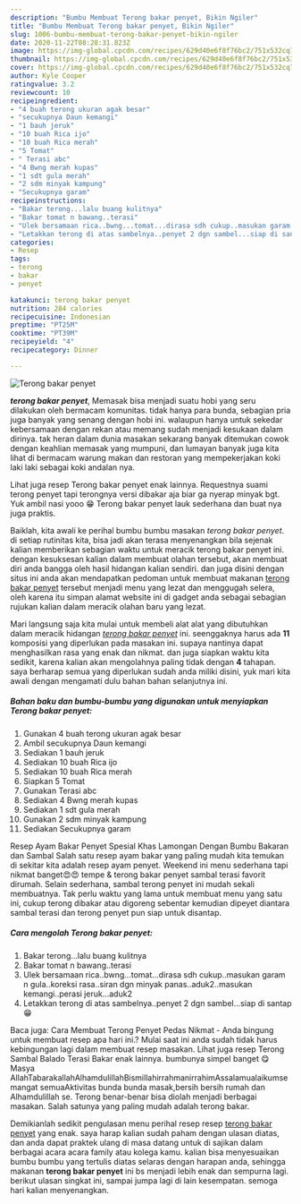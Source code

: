```yaml
---
description: "Bumbu Membuat Terong bakar penyet, Bikin Ngiler"
title: "Bumbu Membuat Terong bakar penyet, Bikin Ngiler"
slug: 1006-bumbu-membuat-terong-bakar-penyet-bikin-ngiler
date: 2020-11-22T08:28:31.823Z
image: https://img-global.cpcdn.com/recipes/629d40e6f8f76bc2/751x532cq70/terong-bakar-penyet-foto-resep-utama.jpg
thumbnail: https://img-global.cpcdn.com/recipes/629d40e6f8f76bc2/751x532cq70/terong-bakar-penyet-foto-resep-utama.jpg
cover: https://img-global.cpcdn.com/recipes/629d40e6f8f76bc2/751x532cq70/terong-bakar-penyet-foto-resep-utama.jpg
author: Kyle Cooper
ratingvalue: 3.2
reviewcount: 10
recipeingredient:
- "4 buah terong ukuran agak besar"
- "secukupnya Daun kemangi"
- "1 bauh jeruk"
- "10 buah Rica ijo"
- "10 buah Rica merah"
- "5 Tomat"
- " Terasi abc"
- "4 Bwng merah kupas"
- "1 sdt gula merah"
- "2 sdm minyak kampung"
- "Secukupnya garam"
recipeinstructions:
- "Bakar terong...lalu buang kulitnya"
- "Bakar tomat n bawang..terasi"
- "Ulek bersamaan rica..bwng...tomat...dirasa sdh cukup..masukan garam n gula..koreksi rasa..siran dgn minyak panas..aduk2..masukan kemangi..perasi jeruk...aduk2"
- "Letakkan terong di atas sambelnya..penyet 2 dgn sambel...siap di santap😁"
categories:
- Resep
tags:
- terong
- bakar
- penyet

katakunci: terong bakar penyet 
nutrition: 284 calories
recipecuisine: Indonesian
preptime: "PT25M"
cooktime: "PT39M"
recipeyield: "4"
recipecategory: Dinner

---
```



![Terong bakar penyet](https://img-global.cpcdn.com/recipes/629d40e6f8f76bc2/751x532cq70/terong-bakar-penyet-foto-resep-utama.jpg)

<b><i>terong bakar penyet</i></b>, Memasak bisa menjadi suatu hobi yang seru dilakukan oleh bermacam komunitas. tidak hanya para bunda, sebagian pria juga banyak yang senang dengan hobi ini. walaupun hanya untuk sekedar kebersamaan dengan rekan atau memang sudah menjadi kesukaan dalam dirinya. tak heran dalam dunia masakan sekarang banyak ditemukan cowok dengan keahlian memasak yang mumpuni, dan lumayan banyak juga kita lihat di bermacam warung makan dan restoran yang mempekerjakan koki laki laki sebagai koki andalan nya.

Lihat juga resep Terong bakar penyet enak lainnya. Requestnya suami terong penyet tapi terongnya versi dibakar aja biar ga nyerap minyak bgt. Yuk ambil nasi yooo 😁 Terong bakar penyet lauk sederhana dan buat nya juga praktis.

Baiklah, kita awali ke perihal bumbu bumbu masakan <i>terong bakar penyet</i>. di setiap rutinitas kita, bisa jadi akan terasa menyenangkan bila sejenak kalian memberikan sebagian waktu untuk meracik terong bakar penyet ini. dengan kesuksesan kalian dalam membuat olahan tersebut, akan membuat diri anda bangga oleh hasil hidangan kalian sendiri. dan juga disini dengan situs ini anda akan mendapatkan pedoman untuk membuat makanan <u>terong bakar penyet</u> tersebut menjadi menu yang lezat dan menggugah selera, oleh karena itu simpan alamat website ini di gadget anda sebagai sebagian rujukan kalian dalam meracik olahan baru yang lezat.


Mari langsung saja kita mulai untuk membeli alat alat yang dibutuhkan dalam meracik hidangan <u><i>terong bakar penyet</i></u> ini. seenggaknya harus ada <b>11</b> komposisi yang diperlukan pada masakan ini. supaya nantinya dapat menghasilkan rasa yang enak dan nikmat. dan juga siapkan waktu kita sedikit, karena kalian akan mengolahnya paling tidak dengan <b>4</b> tahapan. saya berharap semua yang diperlukan sudah anda miliki disini, yuk mari kita awali dengan mengamati dulu bahan bahan selanjutnya ini.

<!--inarticleads1-->

##### Bahan baku dan bumbu-bumbu yang digunakan untuk menyiapkan Terong bakar penyet:

1. Gunakan 4 buah terong ukuran agak besar
1. Ambil secukupnya Daun kemangi
1. Sediakan 1 bauh jeruk
1. Sediakan 10 buah Rica ijo
1. Sediakan 10 buah Rica merah
1. Siapkan 5 Tomat
1. Gunakan  Terasi abc
1. Sediakan 4 Bwng merah kupas
1. Sediakan 1 sdt gula merah
1. Gunakan 2 sdm minyak kampung
1. Sediakan Secukupnya garam


Resep Ayam Bakar Penyet Spesial Khas Lamongan Dengan Bumbu Bakaran dan Sambal Salah satu resep ayam bakar yang paling mudah kita temukan di sekitar kita adalah resep ayam penyet. Weekend ini menu sederhana tapi nikmat banget😍😍 tempe &amp; terong bakar penyet sambal terasi favorit dirumah. Selain sederhana, sambal terong penyet ini mudah sekali membuatnya. Tak perlu waktu yang lama untuk membuat menu yang satu ini, cukup terong dibakar atau digoreng sebentar kemudian dipeyet diantara sambal terasi dan terong penyet pun siap untuk disantap. 

<!--inarticleads2-->

##### Cara mengolah Terong bakar penyet:

1. Bakar terong...lalu buang kulitnya
1. Bakar tomat n bawang..terasi
1. Ulek bersamaan rica..bwng...tomat...dirasa sdh cukup..masukan garam n gula..koreksi rasa..siran dgn minyak panas..aduk2..masukan kemangi..perasi jeruk...aduk2
1. Letakkan terong di atas sambelnya..penyet 2 dgn sambel...siap di santap😁


Baca juga: Cara Membuat Terong Penyet Pedas Nikmat - Anda bingung untuk membuat resep apa hari ini.? Mulai saat ini anda sudah tidak harus kebingungan lagi dalam membuat resep masakan. Lihat juga resep Terong Sambal Balado Terasi Bakar enak lainnya. bumbunya simpel banget 😋 Masya AllahTabarakallahAlhamdulillahBismillahirrahmanirrahimAssalamualaikumsemangat semuaAktivitas bunda bunda masak,bersih bersih rumah dan Alhamdulillah se. Terong benar-benar bisa diolah menjadi berbagai masakan. Salah satunya yang paling mudah adalah terong bakar. 

Demikianlah sedikit pengulasan menu perihal resep resep <u>terong bakar penyet</u> yang enak. saya harap kalian sudah paham dengan ulasan diatas, dan anda dapat praktek ulang di masa datang untuk di sajikan dalam berbagai acara acara family atau kolega kamu. kalian bisa menyesuaikan bumbu bumbu yang tertulis diatas selaras dengan harapan anda, sehingga makanan <b>terong bakar penyet</b> ini bs menjadi lebih enak dan sempurna lagi. berikut ulasan singkat ini, sampai jumpa lagi di lain kesempatan. semoga hari kalian menyenangkan.

